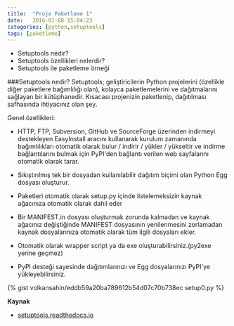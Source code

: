 ```yaml
---
title:  "Proje Paketleme 1"
date:   2016-01-08 15:04:23
categories: [python,setuptools]
tags: [paketleme]
---
```

* Setuptools nedir?
* Setuptools özellikleri nelerdir?
* Setuptools ile paketleme örneği

###Setuptools nedir?
Setuptools; geliştiricilerin Python projelerini (özellikle diğer paketlere bağımlılığı olan),  kolayca paketlemelerini ve dağıtmalarını sağlayan bir kütüphanedir. Kısacası projenizin paketlenip, dağıtılması safhasında ihtiyacınız olan şey.

Genel özellikleri:

* HTTP, FTP, Subversion, GitHub ve SourceForge üzerinden indirmeyi destekleyen EasyInstall aracını kullanarak kurulum zamanında bağımlılıkları otomatik olarak bulur / indirir / yükler / yükseltir ve indirme bağlantılarını bulmak için PyPI'den bağlantı verilen web sayfalarını otomatik olarak tarar.

*  Sıkıştırılmış tek bir dosyadan kullanılabilir dağıtım biçimi olan Python Egg dosyası oluşturur.

* Paketleri otomatik olarak setup.py içinde listelemeksizin kaynak ağacınıza otomatik olarak dahil eder

* Bir MANIFEST.in dosyası oluşturmak zorunda kalmadan ve kaynak ağacınız değiştiğinde MANIFEST dosyasının yenilenmesini zorlamadan kaynak dosyalarınıza otomatik olarak tüm ilgili dosyaları ekler.

* Otomatik olarak wrapper script ya da exe oluşturabilirsiniz.(py2exe yerine geçmez)

* PyPI desteği sayesinde dağıtımlarınızı ve Egg dosyalarınızı PyPI'ye yükleyebilirsiniz.

{% gist volkansahin/eddb59a20ba789612b54d07c70b738ec setup0.py %}

**Kaynak**
* [setuptools.readthedocs.io](http://setuptools.readthedocs.io/en/latest/setuptools.html)

